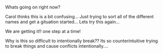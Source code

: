 
Whats going on right now?

Carol thinks this is a bit confusing... Just trying to sort all of the different names and get a gituation started... Lets try this again...

We are getting it!! one step at a time!

Why is this so difficult to intentionally break?? Its so counterintuitive trying to break things and cause conflicts intentionally....